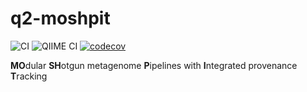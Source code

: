 # q2-moshpit
![CI](https://github.com/bokulich-lab/q2-moshpit/actions/workflows/ci.yaml/badge.svg)
![QIIME CI](https://github.com/bokulich-lab/q2-moshpit/actions/workflows/q2-ci.yaml/badge.svg)
[![codecov](https://codecov.io/gh/bokulich-lab/q2-moshpit/graph/badge.svg?token=PSCAYJUP01)](https://codecov.io/gh/bokulich-lab/q2-moshpit)

**MO**dular **SH**otgun metagenome **P**ipelines with **I**ntegrated provenance **T**racking
